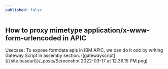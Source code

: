 ```yaml
---
published: false
---
```

## How to proxy mimetype application/x-www-form-urlencoded in APIC

Usecase: To expose formdata apis in IBM APIC, we can do it oob by writing Gateway Script in assemby section.
![gatewayscript]({{site.baseurl}}/_posts/Screenshot 2022-03-17 at 12.36.15 PM.png)

